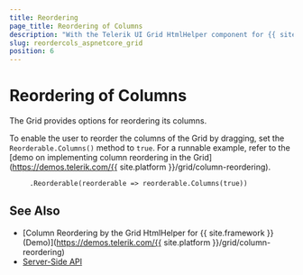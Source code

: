 ```yaml
---
title: Reordering
page_title: Reordering of Columns
description: "With the Telerik UI Grid HtmlHelper component for {{ site.framework }}, you can enable end-users to effortlessly reorder columns."
slug: reordercols_aspnetcore_grid
position: 6
---
```


# Reordering of Columns

The Grid provides options for reordering its columns.

To enable the user to reorder the columns of the Grid by dragging, set the `Reorderable.Columns()` method to `true`. For a runnable example, refer to the [demo on implementing column reordering in the Grid](https://demos.telerik.com/{{ site.platform }}/grid/column-reordering).

         .Reorderable(reorderable => reorderable.Columns(true))

## See Also

* [Column Reordering by the Grid HtmlHelper for {{ site.framework }} (Demo)](https://demos.telerik.com/{{ site.platform }}/grid/column-reordering)
* [Server-Side API](/api/grid)
